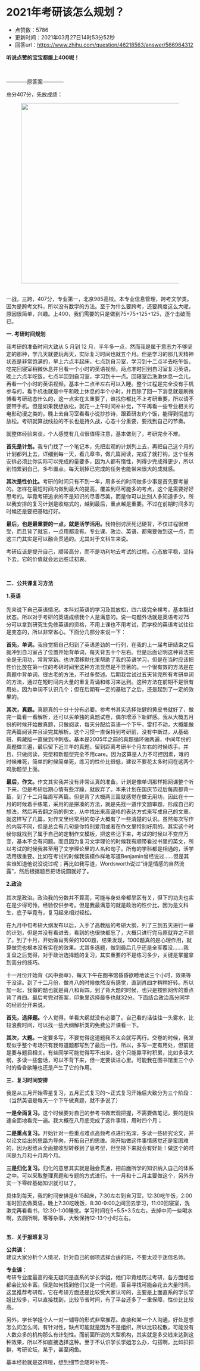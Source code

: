 # 2021年考研该怎么规划？
- 点赞数：5786
- 更新时间：2021年03月27日14时53分52秒
- 回答url：https://www.zhihu.com/question/46218563/answer/566964312
<body>
 <p data-pid="xqWeB_ie"><b>听说点赞的宝宝都能上400呢！</b></p>
 <p class="ztext-empty-paragraph"><br></p>
 <p data-pid="WyTsoTT4">————原答案————</p>
 <p data-pid="nqDBvand">总分407分，先放成绩：</p>
 <figure data-size="normal">
  <img src="https://picx.zhimg.com/50/v2-b8521bae8bd01171d49357206582b07a_720w.jpg?source=1940ef5c" data-caption="" data-size="normal" data-rawwidth="484" data-rawheight="275" data-original-token="v2-b8521bae8bd01171d49357206582b07a" class="origin_image zh-lightbox-thumb" width="484" data-original="https://picx.zhimg.com/v2-b8521bae8bd01171d49357206582b07a_r.jpg?source=1940ef5c">
 </figure>
 <p data-pid="Ex8rEQb6"><br>
  一战，三跨，407分，专业第一，北京985高校。本专业信息管理，跨考文学类。因为是跨考文科，所以没有数学的方法。至于为什么要跨考，还要跨度这么大呢，原因很简单，兴趣。上400，我们需要的只是做到75+75+125+125，逐个击破而已。</p>
 <p data-pid="xrt3B124"><b>一. 考研时间规划</b></p>
 <p data-pid="EkkfsEJ0">我考研的准备时间大致从 5 月到 12 月，半年多一点，然而我是属于意志力不够坚定的那种，学几天就要玩两天，实际复习时间也就五个月。但是学习的那几天精神状态是非常饱满的，早上六点半起床，七点到自习室，学习到十二点半去吃午饭，吃完回寝室稍微休息并且看一个小时的英语视频，两点准时回到自习室复习英语，晚上六点半吃饭，七点半回到自习室，学习到十一点。回寝室后洗漱休息一会儿，再看一个小时的英语视频，基本十二点半左右可以入睡。整个过程是完全没有手机参与的，看手机也就是中午和晚上休息的半个小时，并且除了回一下消息就是刷微博看考研动态什么的，这一点实在太重要了，谁找你都比不上考研重要，所以请不要带手机。但是如果我想放松，就花一上午时间补补觉，下午再看一些专业相关的电影动漫之类的，晚上去自习室看看小说抄抄诗，跟着研友约个饭，能得到彻底的放松。考研就算战线拉的不长也是持久战，心态十分重要，要找到自己的节奏。</p>
 <p data-pid="-Hp_GtQG">就整体经验来谈，个人感觉有几点很值得注意，基本做到了，考研完全不难。</p>
 <p data-pid="GqqJdSwh"><b>首先是计划。</b>我专门找了一个笔记本，先把宏观的计划列上去，再把自己这个月的计划都列上去，详细到每一天，看几章书，做几篇阅读，完成了就打钩。这个任务安排必须比你实际可以完成的量要多，因为人都有惰性，列得少完成得更少，所以别怕累到自己，多布置点。每天划掉已完成的任务也能带来很大的成就感。</p>
 <p data-pid="I3vCcYWa"><b>其次是性价比。</b>考研的时间只有不到一年，用多长的时间做多少事是首先要考量的。怎样在最短时间内做到最大的提高，覆盖到尽可能多的考点，这个是需要好好思考的。毕竟考研追求的不是知识的尽善尽美，而是你可以比别人多知道多少。所以我安排的复习计划是收缩式的，越到最后，重点越是重要。不过在前期时间多的时候还是要把基础打好。</p>
 <p data-pid="-N0f_dfU"><b>最后，也是最重要的一点，就是活学活用。</b>我特别讨厌死记硬背，不仅过程很难受，而且背了就忘，一点用都没有。专业课、政治、英语，都需要做到这一点，而这三门其实是可以融会贯通的。尤其对于文科生来说。</p>
 <p data-pid="PAkSLXZH">考研应该是提升自己，顺带高分，而不是功利地去考试的过程。心态放平稳，坚持下去，它的价值就会远远胜过初衷。</p>
 <p class="ztext-empty-paragraph"><br></p>
 <p data-pid="124HT1YS"><b>二．公共课复习方法</b></p>
 <p data-pid="WZsMulyT"><b>1.英语</b><br><br>
  先来说下自己英语情况。本科对英语的学习及其放松，四六级完全裸考，基本飘过状态。所以对于考研的英语成绩我个人是满意的。说一句题外话就是英语考过75分可以拿到研究生免修英语的资格，不用上课也不用考试，而学校的英语考试往往是变态的，所以非常省心。下面分几部分来说一下：</p>
 <p data-pid="wNi7eqDb"><b>首先，单词。</b>我自觉把自己归到了英语差劲的一行列，在我的上一届考研结束之后就冲到自习室占了位置开始背单词，每天背五十个左右。但是后面证明这种背法完全是无用功，常背常新。也许潜移默化里帮助了我的英语学习，但是在当时应该把性价比放在第一位的考研时间里这种方法显然是不显著的。一个很有效的方法是在真题中背单词，很古老的方法，不过多赘述。后期我尝试过五天背完所有考研单词的方法，通过在短时间内大量的重复背诵和练习来达到。这种方法在前期不是很有用处，因为单词不认识几个；但在后期有一定的基础了之后，还是起到了一定的效果的。</p>
 <p data-pid="kshJy8X4"><b>其次，真题。</b>真题真的十分十分有必要。参考书其实选择张健的黄皮书就好了，做完一篇看一看解析，还可以买单独的真题试卷，偶尔增添下新鲜感。我从大概五月份的时候开始做真题，只做阅读，每天分配给英语一个下午，雷打不动，大概能做完两篇阅读并且读完其解析。这个习惯一直保持到考研前，没有中断过，从基础班、典藏版一直做到冲刺版。基本是2005年之前的真题循环做两遍，中间年份的真题做三遍，最后留下近三年的真题，留到距离考研半个月左右的时候练手。并且，只做阅读，完型和新题型完全不用care。因为这算是人力不可控因素，难的时候难死，简单的时候简单死，练习的性价比很低，建议不要花太多时间在这两个鸡肋题型上面。</p>
 <p data-pid="pTQf496q"><b>最后，作文。</b>作文其实我并没有非常认真的准备。计划是像单词那样把网课整个听下来，但是考研后期心情有些浮躁，就放弃了。本来计划在国庆节过后每周都背一篇，到了十二月每周写两篇。但是背了大概两三篇就感觉在做无用功，因此在十一月的时候着手练笔，采用的是拼凑的方法，就是先找一道作文题审题，形成自己的想法，然后再去翻之前的例文，从中找出来高逼格的表达方式来写成自己的文章。就这样写了几篇，对作文里经常用的句子大概有了一些清楚的认识。虽然每次写作的内容不同，但是总会有几句是你特别爱用或者在作文里特别好用的。其实这个时候你就找到了属于自己的定制作文模板，把这些记下来，考试的时候以不变应万变，基本不会有问题。而且因为复习文学理论的时候我有顺带看过书里的英文，所以考试的时候我甚至用了文学理论里的人名和句子。所有的学科都是相通的，活学活用很重要。比如在考试的时候我装模作样地写道Benjamin曾经说过……但是其实谁知道他说没说过呢；再比如我写道，Wordsworth说过“诗是情感的自然流露”，然后根据题目把话说圆就好了。</p>
 <p data-pid="njK-zag5"><b>2.政治</b><br><br>
  其次是政治。政治我的分数并不算高，可能与身处帝都旱区有关，但下的功夫也实在是少得可怜，经验仅供参考。但是我最满意的就是政治的性价比。因为是文科生，底子毕竟有，复习起来相对轻松。</p>
 <p data-pid="sWxWr0qA">在九月中旬考研大纲发布以后，入手了高教版的考研大纲，列了三到五天进行一章的计划，但是并没有看进去，看到的也很快都忘了，大概只进行完马原就弃之不顾了。到了十月，开始做肖秀荣的1000题，结果发现，1000题真的是心理作用，就算做完也根本没有实在的效果。尤其多选题，做到最后几乎还是全军覆没.......我复盘之后觉得，对于政治选择题的复习，其实重要的不是练习多少，关键是掌握拿到高分的技巧。</p>
 <p data-pid="dYx5erpw">十一月份开始背《风中劲草》，每天下午在图书馆昏昏欲睡地读三个小时，效果等于没读。到了十二月份，做肖八的时候依然没有感觉，直到肖四才稍稍好转。所以加一起，我做的题也就是肖八和肖四。到了背大题的时候，也只是按照网传的重点背了肖四。最后考完对答案，印象里选择最多也就32分。下面结合政治高分同学的经验分开来说。</p>
 <p data-pid="9S3sTH_y"><b>首先，选择题。</b>个人觉得，单看大纲就没有必要了。自己看的话往往一头雾水，比较浪费时间，可以找一些大纲解析类的免费公开课看一下。</p>
 <p data-pid="ScNA1zNU"><b>其次，大题。</b>一定要多写，不要觉得这道题我不太会就写两行。交卷的时候，我发现似乎整个考场只有我每道题都写到了最后一行。所以，多写一定有用处，但前提是要与题目相关。有些同学可能觉得写不出来，这个只能靠平时积累，比如多读大纲，多读一些套话，可以不背下来，但一定要读进心里。可能我在图书馆里三个小时的昏昏欲睡也还是产生了它的作用。</p>
 <p data-pid="EQire_67"><b>三．复习时间安排</b></p>
 <p data-pid="3jA2IhcZ">我是从三月开始零星复习，五月正式复习的～正式复习开始后大致分为三个阶段：（当然英语是每天一个下午做真题，就不多说了）</p>
 <p data-pid="bxMCvwUC"><b>一是全面复习。</b>这个时候要对自己的参考书做宏观把握，不需要做笔记，要的是快速全面地看完一遍。我大概在八月底完成了这件事情，用时四个月；</p>
 <p data-pid="JQ8pWKM_"><b>二是重点复习。</b>开始针对一些重点难点高频考点进行拓深，多读一些研究论文，并以论文给出的思路为导向，开拓自己的思维。刚开始做这件事情感觉还是蛮困难的，因为思维从全面接收型转移到了思考型，但坚持下来就会有好处！做这个的时间是九月和十月两个月。</p>
 <p data-pid="w3eTmuTI"><b>三是归化复习。</b>归化的意思其实就是融会贯通，把前面所学的知识纳入自己的体系之中。可以采取整理真题和专题的方式进行。十一月和十二月主要做这个，另外夯实一下零碎基础知识就可以了。</p>
 <p data-pid="ClI6Ojuy">具体到每天，我的时间安排是6:15起床，7:30左右到自习室，12:30吃午饭，2:00准时回去做英语，晚上7:30吃晚饭，8:30-9:00之间回去学习，11:00回寝室，洗漱完再看看书，12:30-1:00睡觉。学习时间在5+5.5+3.5左右。去掉中间一些喝水啊，去厕所啊，等等杂事，大致保持12-13个小时左右。</p>
 <p data-pid="F3zOHq8M"><br><b>五．关于报班复习</b></p>
 <p data-pid="BQfD-s93"><b>公共课：</b><br>
  建议大家分析个人情况，针对自己的弱项选择合适的班，不要太过于迷信名师。</p>
 <p data-pid="NbIORdNJ"><b>专业课：</b><br>
  考研专业度最高的毫无疑问是直系的学长学姐，他们毕竟经历过考研，各方面经验都会比较丰富。但是如何找到他们又是一个问题，盲目寻找可能会花去大量时间。这里推荐考研帮，它在考研方面还是比较受大家认可的，主要是上面直系的学长学姐比较多，可以直接找到，比较节省时间，有了平台还多了一重保障，性价比比较高。</p>
 <p data-pid="pF9e2p_I">另外，学长学姐个人一对一辅导的形式非常推荐。直接和某一个人沟通，好处是想怎么问怎么问，有针对性，缺点可能就是因为不是组织，所以比较松散，可能没有人数众多的机构那么有计划性。而前面所说的大型机构，其实就是多交钱来达到这种效果，所以不如直接选择这种。至于不认识学长学姐怎么办，勾搭啊，比如扣扣群，考研论坛，某乎，甚至闲鱼。</p>
 <p data-pid="M5_hxtNZ">基本经验就是这样啦，想到细节会随时补充~</p>
 <p></p>
</body>